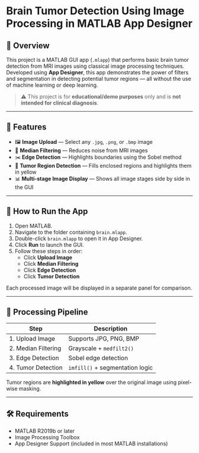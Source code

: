 # Brain Tumor Detection Using Image Processing in MATLAB App Designer

## 📌 Overview

This project is a MATLAB GUI app (`.mlapp`) that performs basic brain tumor detection from MRI images using classical image processing techniques. Developed using **App Designer**, this app demonstrates the power of filters and segmentation in detecting potential tumor regions — all without the use of machine learning or deep learning.

> ⚠️ This project is for **educational/demo purposes** only and is **not intended for clinical diagnosis**.

---

## 🎯 Features

- 🖼️ **Image Upload** — Select any `.jpg`, `.png`, or `.bmp` image
- 🧹 **Median Filtering** — Reduces noise from MRI images
- ✂️ **Edge Detection** — Highlights boundaries using the Sobel method
- 🎯 **Tumor Region Detection** — Fills enclosed regions and highlights them in yellow
- 📊 **Multi-stage Image Display** — Shows all image stages side by side in the GUI

---

## 🚀 How to Run the App

1. Open MATLAB.
2. Navigate to the folder containing `brain.mlapp`.
3. Double-click `brain.mlapp` to open it in App Designer.
4. Click **Run** to launch the GUI.
5. Follow these steps in order:
   - Click **Upload Image**
   - Click **Median Filtering**
   - Click **Edge Detection**
   - Click **Tumor Detection**

Each processed image will be displayed in a separate panel for comparison.

---

## 🧠 Processing Pipeline

| Step | Description |
|------|-------------|
| 1. Upload Image | Supports JPG, PNG, BMP |
| 2. Median Filtering | Grayscale + `medfilt2()` |
| 3. Edge Detection | Sobel edge detection |
| 4. Tumor Detection | `imfill()` + segmentation logic |

Tumor regions are **highlighted in yellow** over the original image using pixel-wise masking.

---

## 🛠️ Requirements

- MATLAB R2019b or later
- Image Processing Toolbox
- App Designer Support (included in most MATLAB installations)




